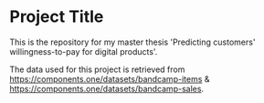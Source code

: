 
# Project Title

This is the repository for my master thesis 'Predicting customers' willingness-to-pay for digital products'. 

The data used for this project is retrieved from https://components.one/datasets/bandcamp-items & https://components.one/datasets/bandcamp-sales.

